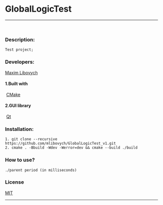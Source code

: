 # GlobalLogicTest
___
​
### Description:
    Test project;

### Developers:
 [Maxim Libovych](https://github.com/mlibovych)
​
#### 1.Built with
​
 [CMake](https://cmake.org)
​
#### 2.GUI library
​
 [Qt](https://www.qt.io)

### Installation:
    1. git clone --recursive https://github.com/mlibovych/GlobalLogicTest_v1.git
    2. cmake . -Bbuild -Wdev -Werror=dev && cmake --build ./build

### How to use?
    ./parent period (in milliseconds)

### License
[MIT](https://choosealicense.com/licenses/mit/)

---
